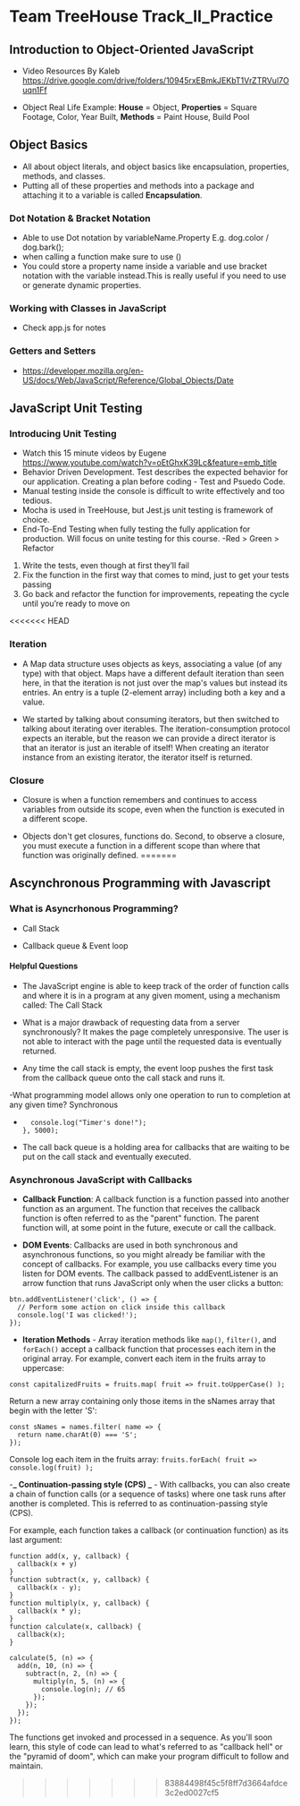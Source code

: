 # Team TreeHouse Track_II_Practice

## Introduction to Object-Oriented JavaScript

- Video Resources By Kaleb https://drive.google.com/drive/folders/10945rxEBmkJEKbT1VrZTRVul7Ouqn1Ff

- Object Real Life Example: **House** = Object, **Properties** = Square Footage, Color, Year Built, **Methods** = Paint House, Build Pool

## Object Basics

- All about object literals, and object basics like encapsulation, properties, methods, and classes.
- Putting all of these properties and methods into a package and attaching it to a variable is called **Encapsulation**.

### Dot Notation & Bracket Notation

- Able to use Dot notation by variableName.Property E.g. dog.color / dog.bark();
- when calling a function make sure to use ()
- You could store a property name inside a variable and use bracket notation with the variable instead.This is really useful if you need to use or generate dynamic properties.

### Working with Classes in JavaScript

- Check app.js for notes

### Getters and Setters

- https://developer.mozilla.org/en-US/docs/Web/JavaScript/Reference/Global_Objects/Date

## JavaScript Unit Testing

### Introducing Unit Testing

- Watch this 15 minute videos by Eugene https://www.youtube.com/watch?v=oEtGhxK39Lc&feature=emb_title
- Behavior Driven Development. Test describes the expected behavior for our application. Creating a plan before coding - Test and Psuedo Code.
- Manual testing inside the console is difficult to write effectively and too tedious.
- Mocha is used in TreeHouse, but Jest.js unit testing is framework of choice.
- End-To-End Testing when fully testing the fully application for production. Will focus on unite testing for this course.
  -Red > Green > Refactor

1. Write the tests, even though at first they’ll fail
2. Fix the function in the first way that comes to mind, just to get your tests passing
3. Go back and refactor the function for improvements, repeating the cycle until you’re ready to move on

<<<<<<< HEAD
### Iteration

- A Map data structure uses objects as keys, associating a value (of any type) with that object. Maps have a different default iteration than seen here, in that the iteration is not just over the map's values but instead its entries. An entry is a tuple (2-element array) including both a key and a value.

- We started by talking about consuming iterators, but then switched to talking about iterating over iterables. The iteration-consumption protocol expects an iterable, but the reason we can provide a direct iterator is that an iterator is just an iterable of itself! When creating an iterator instance from an existing iterator, the iterator itself is returned.

### Closure 

- Closure is when a function remembers and continues to access variables from outside its scope, even when the function is executed in a different scope.

- Objects don't get closures, functions do. Second, to observe a closure, you must execute a function in a different scope than where that function was originally defined.
=======
## Ascynchronous Programming with Javascript

### What is Asyncrhonous Programming?

- Call Stack

- Callback queue & Event loop

#### Helpful Questions

- The JavaScript engine is able to keep track of the order of function calls and where it is in a program at any given moment, using a mechanism called: The Call Stack

- What is a major drawback of requesting data from a server synchronously? It makes the page completely unresponsive. The user is not able to interact with the page until the requested data is eventually returned.

- Any time the call stack is empty, the event loop pushes the first task from the callback queue onto the call stack and runs it.

-What programming model allows only one operation to run to completion at any given time? Synchronous

- ```setTimeout(() => {
    console.log("Timer's done!");
  }, 5000);
  ```

- The call back queue is a holding area for callbacks that are waiting to be put on the call stack and eventually executed.

### Asynchronous JavaScript with Callbacks

- **Callback Function**: A callback function is a function passed into another function as an argument. The function that receives the callback function is often referred to as the "parent" function. The parent function will, at some point in the future, execute or call the callback.

- **DOM Events**: Callbacks are used in both synchronous and asynchronous functions, so you might already be familiar with the concept of callbacks. For example, you use callbacks every time you listen for DOM events. The callback passed to addEventListener is an arrow function that runs JavaScript only when the user clicks a button:

```
btn.addEventListener('click', () => {
  // Perform some action on click inside this callback
  console.log('I was clicked!');
});
```

- **Iteration Methods** - Array iteration methods like `map()`, `filter()`, and `forEach()` accept a callback function that processes each item in the original array. For example, convert each item in the fruits array to uppercase:

`const capitalizedFruits = fruits.map( fruit => fruit.toUpperCase() );`

Return a new array containing only those items in the sNames array that begin with the letter 'S':

```
const sNames = names.filter( name => {
  return name.charAt(0) === 'S';
});
```

Console log each item in the fruits array: `fruits.forEach( fruit => console.log(fruit) );`

-**_ Continuation-passing style (CPS) _** - With callbacks, you can also create a chain of function calls (or a sequence of tasks) where one task runs after another is completed. This is referred to as continuation-passing style (CPS).

For example, each function takes a callback (or continuation function) as its last argument:

```
function add(x, y, callback) {
  callback(x + y)
}
function subtract(x, y, callback) {
  callback(x - y);
}
function multiply(x, y, callback) {
  callback(x * y);
}
function calculate(x, callback) {
  callback(x);
}

calculate(5, (n) => {
  add(n, 10, (n) => {
    subtract(n, 2, (n) => {
      multiply(n, 5, (n) => {
        console.log(n); // 65
      });
    });
  });
});
```

The functions get invoked and processed in a sequence. As you'll soon learn, this style of code can lead to what's referred to as "callback hell" or the "pyramid of doom", which can make your program difficult to follow and maintain.
>>>>>>> 83884498f45c5f8ff7d3664afdce3c2ed0027cf5
